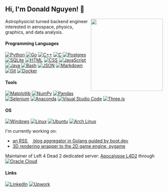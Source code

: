 ## Hi, I'm Donald Nguyen! 👋

<img align="right" src="https://i.giphy.com/dWesBcTLavkZuG35MI.webp" width=230px>

Astrophysicist turned backend engineer interested in aerospace, physics, graphics, and data analysis.
#### Programming Languages
[![Python](https://img.shields.io/badge/Python-3776AB?logo=python&logoColor=fff)](#)
[![Go](https://img.shields.io/badge/Go-%2300ADD8.svg?&logo=go&logoColor=white)](#)
[![C++](https://img.shields.io/badge/C++-%2300599C.svg?logo=c%2B%2B&logoColor=white)](#)
[![C](https://img.shields.io/badge/C-00599C?logo=c&logoColor=white)](#)
[![Postgres](https://img.shields.io/badge/Postgres-%23316192.svg?logo=postgresql&logoColor=white)](#)
[![SQLite](https://img.shields.io/badge/SQLite-%2307405e.svg?logo=sqlite&logoColor=white)](#)
[![HTML](https://img.shields.io/badge/HTML-%23E34F26.svg?logo=html5&logoColor=white)](#)
[![CSS](https://img.shields.io/badge/CSS-1572B6?logo=css3&logoColor=fff)](#)
[![JavaScript](https://img.shields.io/badge/JavaScript-F7DF1E?logo=javascript&logoColor=000)](#)
[![Java](https://img.shields.io/badge/Java-%23ED8B00.svg?logo=openjdk&logoColor=white)](#)
[![Bash](https://img.shields.io/badge/Bash-4EAA25?logo=gnubash&logoColor=fff)](#)
[![JSON](https://img.shields.io/badge/JSON-000?logo=json&logoColor=fff)](#)
[![Markdown](https://img.shields.io/badge/Markdown-%23000000.svg?logo=markdown&logoColor=white)](#)
[![Git](https://img.shields.io/badge/Git-F05032?logo=git&logoColor=fff)](#)
[![Docker](https://img.shields.io/badge/Docker-2496ED?logo=docker&logoColor=fff)](#)

#### Tools
[![Matplotlib](https://custom-icon-badges.demolab.com/badge/Matplotlib-71D291?logo=matplotlib&logoColor=fff)](#)
[![NumPy](https://img.shields.io/badge/NumPy-4DABCF?logo=numpy&logoColor=fff)](#)
[![Pandas](https://img.shields.io/badge/Pandas-150458?logo=pandas&logoColor=fff)](#)
[![Selenium](https://img.shields.io/badge/Selenium-43B02A?logo=selenium&logoColor=fff)](#)
[![Anaconda](https://img.shields.io/badge/Anaconda-44A833?logo=anaconda&logoColor=fff)](#)
[![Visual Studio Code](https://custom-icon-badges.demolab.com/badge/Visual%20Studio%20Code-0078d7.svg?logo=vsc&logoColor=white)](#)
[![Three.js](https://img.shields.io/badge/Three.js-000?logo=threedotjs&logoColor=fff)](#)

#### OS
[![Windows](https://custom-icon-badges.demolab.com/badge/Windows-0078D6?logo=windows11&logoColor=white)](#)
[![Linux](https://img.shields.io/badge/Linux-FCC624?logo=linux&logoColor=black)](#)
[![Ubuntu](https://img.shields.io/badge/Ubuntu-E95420?logo=ubuntu&logoColor=white)](#)
[![Arch Linux](https://img.shields.io/badge/Arch%20Linux-1793D1?logo=arch-linux&logoColor=fff)](#)

I'm currently working on: 
- [an RSS <img src="https://rss.com/blog/wp-content/uploads/2019/10/social_style_3_rss-512-1.png" width=11> blog aggregator in Golang guided by boot.dev](http://github.com/donaldnguyen99/gator)
- [3D rendering wrapper to the 2D game engine, pygame](http://github.com/donaldnguyen99/engine3d)

Maintainer of Left 4 Dead 2 dedicated server: [Apocalypse L4D2](https://ismygameserver.online/valve/192.9.249.187:27015) through [![Oracle Cloud](https://custom-icon-badges.demolab.com/badge/Oracle%20Cloud-F80000?logo=oracle&logoColor=white)](#)

#### Links

[![LinkedIn](https://custom-icon-badges.demolab.com/badge/LinkedIn_Donald_Nguyen-0A66C2?logo=linkedin-white&logoColor=fff)](https://www.linkedin.com/in/donaldnguyen99/)
[![Upwork](https://img.shields.io/badge/Upwork_Donald_Nguyen-6FDA44?logo=upwork&logoColor=fff)](https://www.upwork.com/freelancers/~015048b5f30a721933?mp_source=share)


<!--
**donaldnguyen99/donaldnguyen99** is a ✨ _special_ ✨ repository because its `README.md` (this file) appears on your GitHub profile.

Here are some ideas to get you started:

- 🔭 I’m currently working on ...
- 🌱 I’m currently learning ...
- 👯 I’m looking to collaborate on ...
- 🤔 I’m looking for help with ...
- 💬 Ask me about ...
- 📫 How to reach me: ...
- 😄 Pronouns: ...
- ⚡ Fun fact: ...
-->
